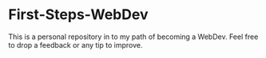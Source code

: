 # First-Steps-WebDev
This is a personal repository in to my path of becoming a WebDev. Feel free to drop a feedback or any tip to improve.
